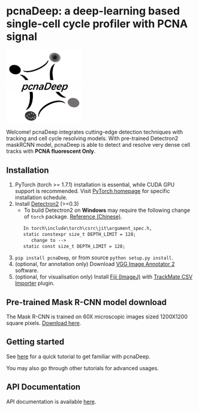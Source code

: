 # pcnaDeep: a deep-learning based single-cell cycle profiler with PCNA signal

<img src="/assets/icon.png" alt="banner" width="200" align="top" />

Welcome! pcnaDeep integrates cutting-edge detection techniques with tracking and cell cycle resolving models.
With pre-trained Detectron2 maskRCNN model, pcnaDeep is able to detect and resolve very dense cell tracks with __PCNA fluorescent Only__.

<!--![image](/assets/res_demo.gif)-->

## Installation
1. PyTorch (torch >= 1.7.1) installation is essential, while CUDA GPU support is recommended. Visit [PyTorch homepage](https://pytorch.org/) for specific installation schedule.
2. Install [Detectron2](https://github.com/facebookresearch/detectron2) (>=0.3)
   - To build Detectron2 on __Windows__ may require the following change of `torch` package. [Reference (Chinese)](https://blog.csdn.net/weixin_42644340/article/details/109178660).
    ```angular2html
       In torch\include\torch\csrc\jit\argument_spec.h,
       static constexpr size_t DEPTH_LIMIT = 128;
          change to -->
       static const size_t DEPTH_LIMIT = 128;
    ```
3. `pip install pcnaDeep`, or from source `python setup.py install`.
4. (optional, for annotation only) Download [VGG Image Annotator 2](https://www.robots.ox.ac.uk/~vgg/software/via/) software.
5. (optional, for visualisation only) Install [Fiji (ImageJ)](https://fiji.sc/) with [TrackMate CSV Importer](https://github.com/tinevez/TrackMate-CSVImporter) plugin.

## Pre-trained Mask R-CNN model download

The Mask R-CNN is trained on 60X microscopic images sized 1200X1200 square pixels. [Download here]().

## Getting started

See [here](tutorial/getting_started.ipynb) for a quick tutorial to get familiar with pcnaDeep.

You may also go through other tutorials for advanced usages.

## API Documentation

API documentation is available [here]().

